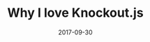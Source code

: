 ---
title: Why I love Knockout.js
description: dsdsad dds.
date: 2017-09-30
permalink: why-i-love-knockoutjs
---